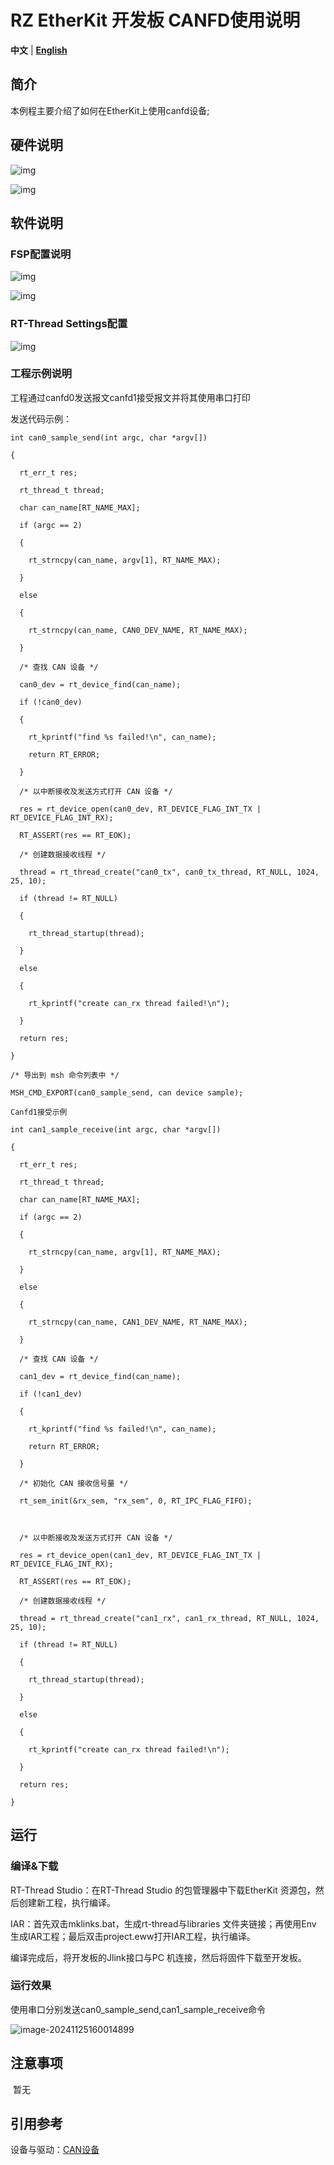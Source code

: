# RZ EtherKit 开发板 CANFD使用说明

**中文** | [**English**](./README.md)

## 简介

本例程主要介绍了如何在EtherKit上使用canfd设备;



## 硬件说明

![img](./figures/wps35.jpg) 

![img](./figures/wps36.jpg) 

 

## 软件说明

### FSP配置说明

![img](./figures/wps37.jpg) 

![img](./figures/wps38.jpg) 

### RT-Thread Settings配置

![img](./figures/wps39.jpg) 

### 工程示例说明

工程通过canfd0发送报文canfd1接受报文并将其使用串口打印

发送代码示例：

```
int can0_sample_send(int argc, char *argv[])

{

  rt_err_t res;

  rt_thread_t thread;

  char can_name[RT_NAME_MAX];

  if (argc == 2)

  {

​    rt_strncpy(can_name, argv[1], RT_NAME_MAX);

  }

  else

  {

​    rt_strncpy(can_name, CAN0_DEV_NAME, RT_NAME_MAX);

  }

  /* 查找 CAN 设备 */

  can0_dev = rt_device_find(can_name);

  if (!can0_dev)

  {

​    rt_kprintf("find %s failed!\n", can_name);

​    return RT_ERROR;

  }

  /* 以中断接收及发送方式打开 CAN 设备 */

  res = rt_device_open(can0_dev, RT_DEVICE_FLAG_INT_TX | RT_DEVICE_FLAG_INT_RX);

  RT_ASSERT(res == RT_EOK);

  /* 创建数据接收线程 */

  thread = rt_thread_create("can0_tx", can0_tx_thread, RT_NULL, 1024, 25, 10);

  if (thread != RT_NULL)

  {

​    rt_thread_startup(thread);

  }

  else

  {

​    rt_kprintf("create can_rx thread failed!\n");

  }

  return res;

}

/* 导出到 msh 命令列表中 */

MSH_CMD_EXPORT(can0_sample_send, can device sample);

Canfd1接受示例

int can1_sample_receive(int argc, char *argv[])

{

  rt_err_t res;

  rt_thread_t thread;

  char can_name[RT_NAME_MAX];

  if (argc == 2)

  {

​    rt_strncpy(can_name, argv[1], RT_NAME_MAX);

  }

  else

  {

​    rt_strncpy(can_name, CAN1_DEV_NAME, RT_NAME_MAX);

  }

  /* 查找 CAN 设备 */

  can1_dev = rt_device_find(can_name);

  if (!can1_dev)

  {

​    rt_kprintf("find %s failed!\n", can_name);

​    return RT_ERROR;

  }

  /* 初始化 CAN 接收信号量 */

  rt_sem_init(&rx_sem, "rx_sem", 0, RT_IPC_FLAG_FIFO);

 

  /* 以中断接收及发送方式打开 CAN 设备 */

  res = rt_device_open(can1_dev, RT_DEVICE_FLAG_INT_TX | RT_DEVICE_FLAG_INT_RX);

  RT_ASSERT(res == RT_EOK);

  /* 创建数据接收线程 */

  thread = rt_thread_create("can1_rx", can1_rx_thread, RT_NULL, 1024, 25, 10);

  if (thread != RT_NULL)

  {

​    rt_thread_startup(thread);

  }

  else

  {

​    rt_kprintf("create can_rx thread failed!\n");

  }

  return res;

}
```



## 运行

### 编译&下载

 RT-Thread Studio：在RT-Thread Studio 的包管理器中下载EtherKit 资源包，然后创建新工程，执行编译。

IAR：首先双击mklinks.bat，生成rt-thread与libraries 文件夹链接；再使用Env 生成IAR工程；最后双击project.eww打开IAR工程，执行编译。

编译完成后，将开发板的Jlink接口与PC 机连接，然后将固件下载至开发板。

### 运行效果

使用串口分别发送can0_sample_send,can1_sample_receive命令

![image-20241125160014899](./figures/image-20241125160014899.png)

## 注意事项

​	暂无

##  引用参考

 设备与驱动：[CAN设备](https://www.rt-thread.org/document/site/#/rt-thread-version/rt-thread-standard/programming-manual/device/can/can)

